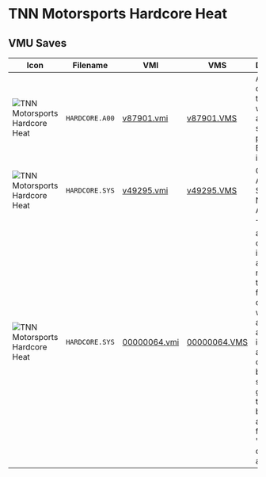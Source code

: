 # TNN Motorsports Hardcore Heat

## VMU Saves

| Icon | Filename | VMI | VMS | Description |
|------|----------|-----|-----|-------------|
| ![TNN Motorsports Hardcore Heat](../icons/HARDCORE.A00.GIF) | `HARDCORE.A00` | [v87901.vmi](v87901.vmi) | [v87901.VMS](v87901.VMS) | A car that I created it took me a while although still not perfect. Best track is Egypt  
| ![TNN Motorsports Hardcore Heat](../icons/HARDCORE.SYS.GIF) | `HARDCORE.SYS` | [v49295.vmi](v49295.vmi) | [v49295.VMS](v49295.VMS) | OPENIHG ALL SECRETS & NEW AUTOCAR 
| ![TNN Motorsports Hardcore Heat](../icons/HARDCORE.SYS.GIF) | `HARDCORE.SYS` | [00000064.vmi](00000064.vmi) | [00000064.VMS](00000064.VMS) | This is actually a car I trained in the time attack mode. This took me a friend a couple weeks to achieve and the car is still not an excellent opponent but try a see if guys got what it takes to beat me and my friends "virtual car". Also, an
